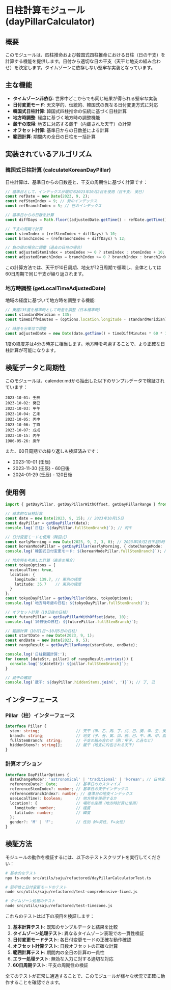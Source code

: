 # 日柱計算モジュール (dayPillarCalculator)

## 概要

このモジュールは、四柱推命および韓国式四柱推命における日柱（日の干支）を計算する機能を提供します。日付から適切な日の干支（天干と地支の組み合わせ）を決定します。タイムゾーンに依存しない堅牢な実装となっています。

## 主な機能

- **タイムゾーン非依存**: 世界中どこからでも同じ結果が得られる堅牢な実装
- **日付変更モード**: 天文学的、伝統的、韓国式の異なる日付変更方式に対応
- **韓国式日柱計算**: 韓国式四柱推命の伝統に基づく日柱計算
- **地方時調整**: 経度に基づく地方時の調整機能
- **蔵干の取得**: 地支に対応する蔵干（内蔵された天干）の計算
- **オフセット計算**: 基準日からの日数差による計算
- **範囲計算**: 期間内の全日の日柱を一括計算

## 実装されているアルゴリズム

### 韓国式日柱計算 (calculateKoreanDayPillar)

日柱計算は、基準日からの日数差と、干支の周期性に基づく計算です：

```javascript
// 基準日として、インデックスが既知の2023年10月2日を使用（日干支: 癸巳）
const refDate = new Date(2023, 9, 2);
const refStemIndex = 9; // 癸のインデックス
const refBranchIndex = 5; // 巳のインデックス

// 基準日からの日数を計算
const diffDays = Math.floor((adjustedDate.getTime() - refDate.getTime()) / (24 * 60 * 60 * 1000));

// 干支の周期で計算
const stemIndex = (refStemIndex + diffDays) % 10;
const branchIndex = (refBranchIndex + diffDays) % 12;

// 負の値の場合に調整（過去の日付の場合）
const adjustedStemIndex = stemIndex >= 0 ? stemIndex : stemIndex + 10;
const adjustedBranchIndex = branchIndex >= 0 ? branchIndex : branchIndex + 12;
```

この計算方法では、天干が10日周期、地支が12日周期で循環し、全体としては60日周期で同じ干支が繰り返されます。

### 地方時調整 (getLocalTimeAdjustedDate)

地域の経度に基づいて地方時を調整する機能:

```javascript
// 東経135度を標準時として時差を調整（日本標準時）
const standardMeridian = 135;
const timeDiffMinutes = (options.location.longitude - standardMeridian) * 4;

// 時差を分単位で調整
const adjustedDate = new Date(date.getTime() + timeDiffMinutes * 60 * 1000);
```

1度の経度差は4分の時差に相当します。地方時を考慮することで、より正確な日柱計算が可能になります。

## 検証データと周期性

このモジュールは、calender.mdから抽出した以下のサンプルデータで検証されています：

```
2023-10-01: 壬辰
2023-10-02: 癸巳
2023-10-03: 甲午
2023-10-04: 乙未
2023-10-05: 丙申
2023-10-06: 丁酉
2023-10-07: 戊戌
2023-10-15: 丙午
1986-05-26: 庚午
```

また、60日周期での繰り返しも検証済みです：
- 2023-10-01 (壬辰)
- 2023-11-30 (壬辰) - 60日後
- 2024-01-29 (壬辰) - 120日後

## 使用例

```typescript
import { getDayPillar, getDayPillarWithOffset, getDayPillarRange } from './dayPillarCalculator';

// 基本的な日柱計算
const date = new Date(2023, 9, 15); // 2023年10月15日
const dayPillar = getDayPillar(date);
console.log(`日柱: ${dayPillar.fullStemBranch}`); // 丙午

// 日付変更モードを使用（韓国式）
const earlyMorning = new Date(2023, 9, 2, 3, 0); // 2023年10月2日午前3時
const koreanModePillar = getDayPillar(earlyMorning, { dateChangeMode: 'korean' });
console.log(`韓国式日付変更モード: ${koreanModePillar.fullStemBranch}`); // 壬辰（前日扱い）

// 地方時を考慮した計算（東京の場合）
const tokyoOptions = {
  useLocalTime: true,
  location: {
    longitude: 139.7, // 東京の経度
    latitude: 35.7    // 東京の緯度
  }
};
const tokyoDayPillar = getDayPillar(date, tokyoOptions);
console.log(`地方時考慮の日柱: ${tokyoDayPillar.fullStemBranch}`);

// オフセット計算（10日後の日柱）
const futurePillar = getDayPillarWithOffset(date, 10);
console.log(`10日後の日柱: ${futurePillar.fullStemBranch}`);

// 範囲計算（10月1日〜10月5日の日柱）
const startDate = new Date(2023, 9, 1);
const endDate = new Date(2023, 9, 5);
const rangeResult = getDayPillarRange(startDate, endDate);

console.log('日柱範囲計算:');
for (const [dateStr, pillar] of rangeResult.entries()) {
  console.log(`${dateStr}: ${pillar.fullStemBranch}`);
}

// 蔵干の確認
console.log(`蔵干: ${dayPillar.hiddenStems.join(', ')}`); // 丁, 己
```

## インターフェース

### Pillar（柱）インターフェース

```typescript
interface Pillar {
  stem: string;                // 天干（甲、乙、丙、丁、戊、己、庚、辛、壬、癸）
  branch: string;              // 地支（子、丑、寅、卯、辰、巳、午、未、申、酉、戌、亥）
  fullStemBranch: string;      // 干支の組み合わせ（例：甲子、乙丑など）
  hiddenStems?: string[];      // 蔵干（地支に内包される天干）
}
```

### 計算オプション

```typescript
interface DayPillarOptions {
  dateChangeMode?: 'astronomical' | 'traditional' | 'korean'; // 日付変更モード
  referenceDate?: Date;        // 基準日のカスタマイズ
  referenceStemIndex?: number; // 基準日の天干インデックス
  referenceBranchIndex?: number; // 基準日の地支インデックス
  useLocalTime?: boolean;      // 地方時を使用するか
  location?: {                 // 場所の座標（地方時計算に使用）
    longitude: number;         // 経度
    latitude: number;          // 緯度
  };
  gender?: 'M' | 'F';          // 性別（M=男性, F=女性）
}
```

## 検証方法

モジュールの動作を検証するには、以下のテストスクリプトを実行してください：

```bash
# 基本的なテスト
npx ts-node src/utils/saju/refactored/dayPillarCalculatorTest.ts

# 堅牢性と日付変更モードのテスト
node src/utils/saju/refactored/test-comprehensive-fixed.js

# タイムゾーン処理のテスト
node src/utils/saju/refactored/test-timezone.js
```

これらのテストは以下の項目を検証します：

1. **基本計算テスト**: 既知のサンプルデータと結果を比較
2. **タイムゾーン処理テスト**: 異なるタイムゾーン表現での一貫性検証
3. **日付変更モードテスト**: 各日付変更モードの正確な動作確認
4. **オフセット計算テスト**: 日数オフセットの正確な計算
5. **範囲計算テスト**: 期間内の全日の計算の一貫性
6. **エラー処理テスト**: 無効な入力に対する適切な対応
7. **60日周期テスト**: 干支の周期性の検証

全てのテストが正常に通過することで、このモジュールが様々な状況で正確に動作することを確認できます。